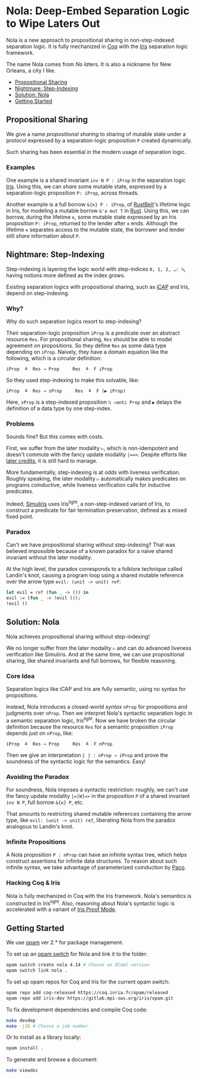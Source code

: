 # Nola: Deep-Embed Separation Logic to Wipe Laters Out

Nola is a new approach to propositional sharing
in non-step-indexed separation logic.
It is fully mechanized in [Coq](https://coq.inria.fr/) with the [Iris](https://iris-project.org/) separation logic framework.

The name Nola comes from *No* *la*ters.
It is also a nickname for New Orleans, a city I like.

- [Propositional Sharing](#propositional-sharing)
- [Nightmare: Step-Indexing](#nightmare-step-indexing)
- [Solution: Nola](#solution-nola)
- [Getting Started](#getting-started)

## Propositional Sharing

We give a name *propositional sharing*
to sharing of mutable state under a protocol expressed by a separation-logic proposition `P` created dynamically.

Such sharing has been essential in the modern usage of separation logic.

### Examples

One example is a shared invariant `inv N P : iProp`
in the separation logic [Iris](https://iris-project.org/).
Using this, we can *share* some mutable state, expressed by a separation-logic proposition `P: iProp`, across threads.

Another example is a full borrow `&{κ} P : iProp`,
of [RustBelt](https://plv.mpi-sws.org/rustbelt/popl18/)'s lifetime logic in Iris,
for modeling a mutable borrow `&'a mut T` in [Rust](https://www.rust-lang.org/).
Using this, we can borrow, during the lifetime `κ`, some mutable state expressed by an Iris proposition `P: iProp`,
returned to the lender after `κ` ends.
Although the lifetime `κ` separates access to the mutable state,
the borrower and lender still *share* information about `P`.

## Nightmare: Step-Indexing

Step-indexing is layering the logic world with step-indices `0, 1, 2, …: ℕ`,
having notions more defined as the index grows.

Existing separation logics with propositional sharing,
such as [iCAP](https://www.cs.au.dk/~birke/papers/icap-conf.pdf) and Iris,
depend on step-indexing.

### Why?

Why do such separation logics resort to step-indexing?

Their separation-logic proposition `iProp` is a predicate over an abstract resource `Res`.
For propositional sharing, `Res` should be able to model agreement on propositions.
So they define `Res` as some data type depending on `iProp`.
Naively, they have a domain equation like the following,
which is a *circular* definition:
```
iProp  ≜  Res → Prop     Res  ≜  F iProp
```
So they used step-indexing to make this solvable, like:
```
iProp  ≜  Res → sProp     Res  ≜  F (▶ iProp)
```
Here, `sProp` is a step-indexed proposition `ℕ →anti Prop`
and `▶` delays the definition of a data type by one step-index.

### Problems

Sounds fine? But this comes with costs.

First, we suffer from the later modality `▷`, which is non-idempotent and doesn't commute with the fancy update modality `|==>`.
Despite efforts like [later credits](https://plv.mpi-sws.org/later-credits/), it is still hard to manage.

More fundamentally, step-indexing is at odds with liveness verification.
Roughly speaking, the later modality `▷` automatically makes predicates on programs coinductive,
while liveness verification calls for inductive predicates.

Indeed, [Simuliris](https://iris-project.org/pdfs/2022-popl-simuliris.pdf) uses Iris<sup>light</sup>, a non-step-indexed variant of Iris, to construct a predicate for fair termination preservation, defined as a mixed fixed point.

### Paradox

Can't we have propositional sharing without step-indexing?
That was believed impossible because of a known paradox for a naive shared invariant without the later modality.

At the high level, the paradox corresponds to a folklore technique called Landin's knot,
causing a program loop using a shared mutable reference over the arrow type `evil: (unit -> unit) ref`:
```ocaml
let evil = ref (fun _ -> ()) in
evil := (fun _ -> !evil ());
!evil ()
```

## Solution: Nola

Nola achieves propositional sharing without step-indexing!

We no longer suffer from the later modality `▷` and can do advanced liveness verification like Simuliris.
And at the same time, we can use propositional sharing, like shared invariants and full borrows, for flexible reasoning.

### Core Idea

Separation logics like iCAP and Iris are fully semantic, using no syntax for propositions.

Instead, Nola introduces a closed-world *syntax* `nProp` for propositions and judgments over `nProp`.
Then we interpret Nola's syntactic separation logic in a semantic separation logic, Iris<sup>light</sup>.
Now we have broken the circular definition
because the resource `Res` for a semantic proposition `iProp` depends just on `nProp`, like:
```
iProp  ≜  Res → Prop     Res  ≜  F nProp
```
Then we give an interpretation `⟦ ⟧ : nProp → iProp`
and prove the soundness of the syntactic logic for the semantics.
Easy!

### Avoiding the Paradox

For soundness, Nola imposes a syntactic restriction:
roughly, we can't use the fancy update modality `|=[W]=>` in the proposition `P` of a shared invariant `inv N P`, full borrow `&{κ} P`, etc.

That amounts to restricting shared mutable references containing the arrow type, like `evil: (unit -> unit) ref`,
liberating Nola from the paradox analogous to Landin's knot.

### Infinite Propositions

A Nola proposition `P : nProp` can have an infinite syntax tree,
which helps construct assertions for infinite data structures.
To reason about such infinite syntax, we take advantage of parameterized coinduction by [Paco](https://plv.mpi-sws.org/paco/).

### Hacking Coq & Iris

Nola is fully mechanized in Coq with the Iris framework.
Nola's semantics is constructed in Iris<sup>light</sup>.
Also, reasoning about Nola's syntactic logic is accelerated
with a variant of [Iris Proof Mode](https://iris-project.org/pdfs/2017-popl-proofmode-final.pdf).

## Getting Started

We use [opam](https://opam.ocaml.org/) ver 2.* for package management.

To set up an [opam switch](https://opam.ocaml.org/doc/man/opam-switch.html) for Nola and link it to the folder:
```bash
opam switch create nola 4.14 # Choose an OCaml version
opam switch link nola .
```

To set up opam repos for Coq and Iris for the current opam switch:
```bash
opam repo add coq-released https://coq.inria.fr/opam/released
opam repo add iris-dev https://gitlab.mpi-sws.org/iris/opam.git
```

To fix development dependencies and compile Coq code:
```bash
make devdep
make -j16 # Choose a job number
```

Or to install as a library locally:
```bash
opam install .
```

To generate and browse a document:
```bash
make viewdoc
```
